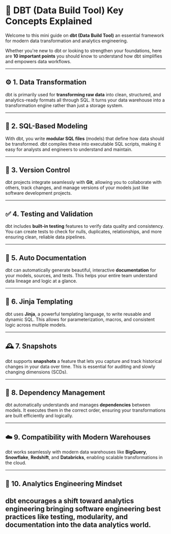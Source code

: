 # 🧱 DBT (Data Build Tool) Key Concepts Explained  

Welcome to this mini guide on **dbt (Data Build Tool)**  an essential framework for modern data transformation and analytics engineering.  

Whether you're new to dbt or looking to strengthen your foundations, here are **10 important points** you should know to understand how dbt simplifies and empowers data workflows.  

---

## ⚙️ 1. Data Transformation  
dbt is primarily used for **transforming raw data** into clean, structured, and analytics-ready formats all through SQL. It turns your data warehouse into a transformation engine rather than just a storage system.  

---

## 🧮 2. SQL-Based Modeling  
With dbt, you write **modular SQL files** (models) that define how data should be transformed. dbt compiles these into executable SQL scripts, making it easy for analysts and engineers to understand and maintain.  

---

## 🌿 3. Version Control  
dbt projects integrate seamlessly with **Git**, allowing you to collaborate with others, track changes, and manage versions of your models just like software development projects.  

---

## ✅ 4. Testing and Validation  
dbt includes **built-in testing** features to verify data quality and consistency. You can create tests to check for nulls, duplicates, relationships, and more ensuring clean, reliable data pipelines.  

---

## 📖 5. Auto Documentation  
dbt can automatically generate beautiful, interactive **documentation** for your models, sources, and tests. This helps your entire team understand data lineage and logic at a glance.  

---

## 🧩 6. Jinja Templating  
dbt uses **Jinja**, a powerful templating language, to write reusable and dynamic SQL. This allows for parameterization, macros, and consistent logic across multiple models.  

---

## 🕰️ 7. Snapshots  
dbt supports **snapshots** a feature that lets you capture and track historical changes in your data over time. This is essential for auditing and slowly changing dimensions (SCDs).  

---

## 🔗 8. Dependency Management  
dbt automatically understands and manages **dependencies** between models. It executes them in the correct order, ensuring your transformations are built efficiently and logically.  

---

## ☁️ 9. Compatibility with Modern Warehouses  
dbt works seamlessly with modern data warehouses like **BigQuery**, **Snowflake**, **Redshift**, and **Databricks**, enabling scalable transformations in the cloud.  

---

## 🚀 10. Analytics Engineering Mindset  
dbt encourages a shift toward **analytics engineering** bringing software engineering best practices like testing, modularity, and documentation into the data analytics world.  
---
